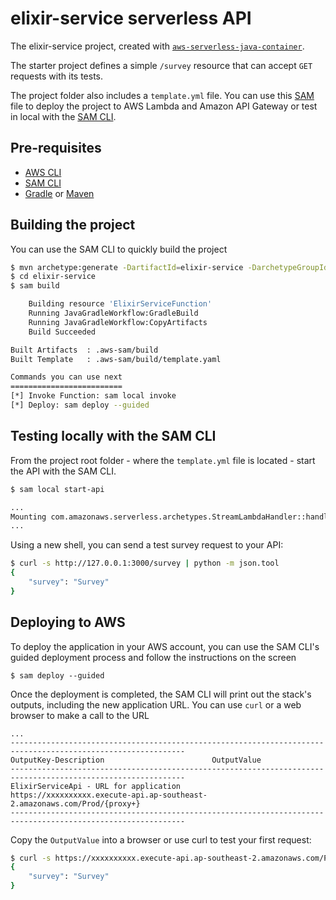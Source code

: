 # elixir-service serverless API
The elixir-service project, created with [`aws-serverless-java-container`](https://github.com/awslabs/aws-serverless-java-container).

The starter project defines a simple `/survey` resource that can accept `GET` requests with its tests.

The project folder also includes a `template.yml` file. You can use this [SAM](https://github.com/awslabs/serverless-application-model) file to deploy the project to AWS Lambda and Amazon API Gateway or test in local with the [SAM CLI](https://github.com/awslabs/aws-sam-cli). 

## Pre-requisites
* [AWS CLI](https://aws.amazon.com/cli/)
* [SAM CLI](https://github.com/awslabs/aws-sam-cli)
* [Gradle](https://gradle.org/) or [Maven](https://maven.apache.org/)

## Building the project
You can use the SAM CLI to quickly build the project

```bash
$ mvn archetype:generate -DartifactId=elixir-service -DarchetypeGroupId=com.amazonaws.serverless.archetypes -DarchetypeArtifactId=aws-serverless-jersey-archetype -DarchetypeVersion=1.5 -DgroupId=au.com.totemsoft.serverless.elixir -Dversion=1.0.0-SNAPSHOT -Dinteractive=false
$ cd elixir-service
$ sam build

    Building resource 'ElixirServiceFunction'
    Running JavaGradleWorkflow:GradleBuild
    Running JavaGradleWorkflow:CopyArtifacts
    Build Succeeded

Built Artifacts  : .aws-sam/build
Built Template   : .aws-sam/build/template.yaml

Commands you can use next
=========================
[*] Invoke Function: sam local invoke
[*] Deploy: sam deploy --guided
```

## Testing locally with the SAM CLI

From the project root folder - where the `template.yml` file is located - start the API with the SAM CLI.

```bash
$ sam local start-api

...
Mounting com.amazonaws.serverless.archetypes.StreamLambdaHandler::handleRequest (java8) at http://127.0.0.1:3000/{proxy+} [OPTIONS GET HEAD POST PUT DELETE PATCH]
...
```

Using a new shell, you can send a test survey request to your API:

```bash
$ curl -s http://127.0.0.1:3000/survey | python -m json.tool
{
    "survey": "Survey"
}
``` 

## Deploying to AWS
To deploy the application in your AWS account, you can use the SAM CLI's guided deployment process and follow the instructions on the screen

```
$ sam deploy --guided
```

Once the deployment is completed, the SAM CLI will print out the stack's outputs, including the new application URL. You can use `curl` or a web browser to make a call to the URL

```
...
-------------------------------------------------------------------------------------------------------------
OutputKey-Description                        OutputValue
-------------------------------------------------------------------------------------------------------------
ElixirServiceApi - URL for application       https://xxxxxxxxxx.execute-api.ap-southeast-2.amazonaws.com/Prod/{proxy+}
-------------------------------------------------------------------------------------------------------------
```

Copy the `OutputValue` into a browser or use curl to test your first request:

```bash
$ curl -s https://xxxxxxxxxx.execute-api.ap-southeast-2.amazonaws.com/Prod/survey/1963 | python -m json.tool
{
    "survey": "Survey"
}
```

